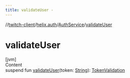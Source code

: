 ```yaml
---
title: validateUser -
---
```

//[twitch-client](../../index.md)/[helix.auth](../index.md)/[AuthService](index.md)/[validateUser](validate-user.md)



# validateUser  
[jvm]  
Content  
suspend fun [validateUser](validate-user.md)(token: [String](https://kotlinlang.org/api/latest/jvm/stdlib/kotlin/-string/index.html)): [TokenValidation](../../helix.auth.model.response/-token-validation/index.md)  



